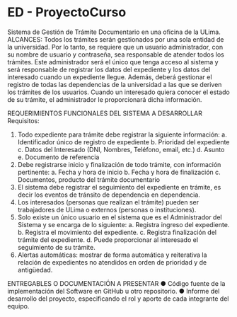 # ED - ProyectoCurso
Sistema de Gestión de Trámite Documentario en una oficina de la ULima.
ALCANCES:
Todos los trámites serán gestionados por una sola entidad de la universidad. Por lo tanto, se
requiere que un usuario administrador, con su nombre de usuario y contraseña, sea responsable de
atender todos los trámites. Este administrador será el único que tenga acceso al sistema y será
responsable de registrar los datos del expediente y los datos del interesado cuando un expediente
llegue. Además, deberá gestionar el registro de todas las dependencias de la universidad a las que
se deriven los trámites de los usuarios. Cuando un interesado quiera conocer el estado de su
trámite, el administrador le proporcionará dicha información.

REQUERIMIENTOS FUNCIONALES DEL SISTEMA A DESARROLLAR
Requisitos:
1. Todo expediente para trámite debe registrar la siguiente información:
a. Identificador único de registro de expediente
b. Prioridad del expediente
c. Datos del Interesado (DNI, Nombres, Teléfono, email, etc.)
d. Asunto
e. Documento de referencia
2. Debe registrarse inicio y finalización de todo trámite, con información pertinente:
a. Fecha y hora de inicio
b. Fecha y hora de finalización
c. Documentos, producto del trámite documentario
3. El sistema debe registrar el seguimiento del expediente en trámite, es decir los
eventos de tránsito de dependencia en dependencia.
4. Los interesados (personas que realizan el trámite) pueden ser trabajadores de ULima o
externos (personas o instituciones).
5. Solo existe un único usuario en el sistema que es el Administrador del Sistema y se
encarga de lo siguiente:
a. Registra ingreso del expediente.
b. Registra el movimiento del expediente.
c. Registra finalización del trámite del expediente.
d. Puede proporcionar al interesado el seguimiento de su trámite.
6. Alertas automáticas: mostrar de forma automática y reiterativa la relación de
expedientes no atendidos en orden de prioridad y de antigüedad.

ENTREGABLES O DOCUMENTACIÓN A PRESENTAR
● Código fuente de la implementación del Software en GitHub u otro repositorio.
● Informe del desarrollo del proyecto, especificando el rol y aporte de cada integrante del
equipo.
